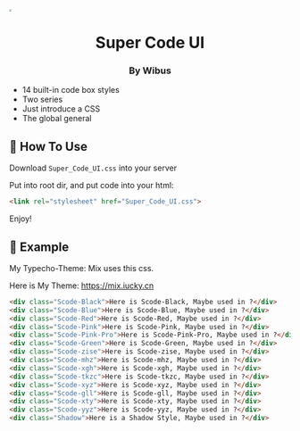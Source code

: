 <img src="https://gitee.com/wibus/blog-assets-goo/raw/master/asset-pic/Super_Code_UI.png" style="zoom:25%;" />

<div align=center>
  <h1>
    Super Code UI
  </h1>
  <h3>
    By Wibus
  </h3>
</div>
 

- 14 built-in code box styles
- Two series
- Just introduce a CSS
- The global general

## 🎂 How To Use

Download `Super_Code_UI.css` into your server

Put into root dir, and put code into your html: 

```html
<link rel="stylesheet" href="Super_Code_UI.css">
```

Enjoy! 

## 🌯 Example

My Typecho-Theme: Mix uses this css.

Here is My Theme: https://mix.iucky.cn


```html
<div class="Scode-Black">Here is Scode-Black, Maybe used in ?</div>
<div class="Scode-Blue">Here is Scode-Blue, Maybe used in ?</div>
<div class="Scode-Red">Here is Scode-Red, Maybe used in ?</div>
<div class="Scode-Pink">Here is Scode-Pink, Maybe used in ?</div>
<div class="Scode-Pink-Pro">Here is Scode-Pink-Pro, Maybe used in ?</div>
<div class="Scode-Green">Here is Scode-Green, Maybe used in ?</div>
<div class="Scode-zise">Here is Scode-zise, Maybe used in ?</div>
<div class="Scode-mhz">Here is Scode-mhz, Maybe used in ?</div>
<div class="Scode-xgh">Here is Scode-xgh, Maybe used in ?</div>
<div class="Scode-tkzc">Here is Scode-tkzc, Maybe used in ?</div>
<div class="Scode-xyz">Here is Scode-xyz, Maybe used in ?</div>
<div class="Scode-gll">Here is Scode-gll, Maybe used in ?</div>
<div class="Scode-xty">Here is Scode-xty, Maybe used in ?</div>
<div class="Scode-yyz">Here is Scode-yyz, Maybe used in ?</div>
<div class="Shadow">Here is a Shadow Style, Maybe used in ?</div>
```



